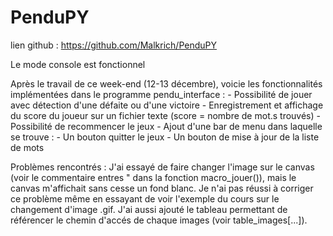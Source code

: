 # PenduPY

lien github : https://github.com/Malkrich/PenduPY

Le mode console est fonctionnel

Après le travail de ce week-end (12-13 décembre), voicie les fonctionnalités implémentées dans le programme pendu_interface :
	- Possibilité de jouer avec détection d'une défaite ou d'une victoire
	- Enregistrement et affichage du score du joueur sur un fichier texte (score = nombre de mot.s trouvés)
	- Possibilité de recommencer le jeux
	- Ajout d'une bar de menu dans laquelle se trouve :
		- Un bouton quitter le jeux
		- Un bouton de mise à jour de la liste de mots

Problèmes rencontrés :
J'ai essayé de faire changer l'image sur le canvas (voir le commentaire entres " dans la fonction macro_jouer()), mais le canvas m'affichait sans cesse un fond blanc.
Je n'ai pas réussi à corriger ce problème même en essayant de voir l'exemple du cours sur le changement d'image .gif. J'ai aussi ajouté le tableau permettant de référencer le chemin d'accés de chaque images (voir table_images[...]).
